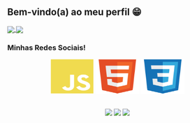 ## Bem-vindo(a) ao meu perfil 😁
    
<a href="https://github.com/anuraghazra/github-readme-stats">
  <img height=170 align="center" src="https://github-readme-stats.vercel.app/api?username=JosueCosta2023" />
</a>
<a href="https://github.com/anuraghazra/convoychat">
  <img height=150 align="center" src="https://github-readme-stats.vercel.app/api/top-langs?username=JosueCosta2023&layout=compact&langs_count=8&card_width=50%" />
</a>
 
### Minhas Redes Sociais!
<div align="center">
  <div style="margin-botton:30px;">
    <img align="center" alt="Js" height="80" width="100" src="https://raw.githubusercontent.com/devicons/devicon/master/icons/javascript/javascript-plain.svg ">
  <img align="center" alt="HTML" height="80" width="100" src="https://raw.githubusercontent.com/devicons/devicon/master/icons/html5/html5-original.svg ">
  <img align="center" alt="CSS" height="80" width="100" src="https://raw.githubusercontent.com/devicons/devicon/master/icons/css3/css3-original.svg ">
  </div>

  <br>
  <br>
 <a href="https://discord.com/channels/@me" target="_blank"><img src="https://img.shields.io/badge/Discord-7289DA?style=for-the-badge&logo= discord&logoColor=white" target="_blank" height="30"></a>
  <a href = "mailto:contato_josuecosta@hotmail.com"><img src="https://img.shields.io/badge/-Gmail-%23333?style=for-the-badge&logo=gmail&logoColor=white" alvo ="_blank" height="30"></a>
  <a href="https://www.linkedin.com/in/josue-ocanha-costa-09b9a4166/" target="_blank"><img src="https://img.shields.io/badge/-LinkedIn-%230077B5?style= for-the-badge&logo=linkedin&logoColor=white" target="_blank" height="30"></a>

</div>